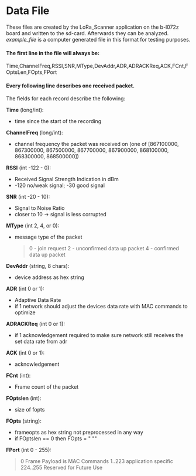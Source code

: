 # Data File
These files are created by the LoRa_Scanner application on the b-l072z board and written to the sd-card. Afterwards they can be analyzed. *example_file* is a computer generated file in this format for testing purposes.

#### The first line in the file will always be:
Time,ChannelFreq,RSSI,SNR,MType,DevAddr,ADR,ADRACKReq,ACK,FCnt,FOptsLen,FOpts,FPort

#### Every following line describes one received packet.

The fields for each record describe the following:

**Time** (long/int):
- time since the start of the recording

**ChannelFreq** (long/int):
- channel frequency the packet was received on (one of [867100000, 867300000, 867500000, 867700000, 867900000, 868100000, 868300000, 868500000])

**RSSI** (int -122 - 0):
- Received Signal Strength Indication in dBm
- -120 no/weak signal; -30 good signal

**SNR** (int -20 - 10):
- Signal to Noise Ratio
- closer to 10 -> signal is less corrupted

**MType** (int 2, 4, or 0):
- message type of the packet
	>0 - join request
	>2 - unconfirmed data up packet
	>4 - confirmed data up packet
	
**DevAddr** (string, 8 chars):
- device address as hex string

**ADR** (int 0 or 1):
- Adaptive Data Rate
- if 1 network should adjust the devices data rate with MAC commands to optimize

**ADRACKReq** (int 0 or 1):
- if 1 acknowledgement required to make sure network still receives the set data rate from adr

**ACK** (int 0 or 1):
- acknowledgement

**FCnt** (int):
- Frame count of the packet

**FOptslen** (int):
- size of fopts

**FOpts** (string):
- frameopts as hex string not preprocessed in any way
- if FOptslen == 0 then FOpts = " ""

**FPort** (int 0 - 255):
	
>0 Frame Payload is MAC Commands
>1..223 application specific
>224..255 Reserved for Future Use


 

